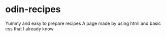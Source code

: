 # odin-recipes

Yummy and easy to prepare recipes
A page made by using html and basic css that I already know
